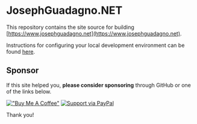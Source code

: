 # JosephGuadagno.NET

This repository contains the site source for building [https://www.josephguadagno.net](https://www.josephguadagno.net).

Instructions for configuring your local development environment can be found [here](install.md).

## Sponsor

If this site helped you, **please consider sponsoring** through GitHub or one of the links below.

[!["Buy Me A Coffee"](https://user-images.githubusercontent.com/1376749/120938564-50c59780-c6e1-11eb-814f-22a0399623c5.png)](https://www.buymeacoffee.com/jguadagno)
 [![Support via PayPal](https://cdn.jsdelivr.net/gh/twolfson/paypal-github-button@1.0.0/dist/button.svg)](https://www.paypal.me/jguadagno)

 Thank you!
